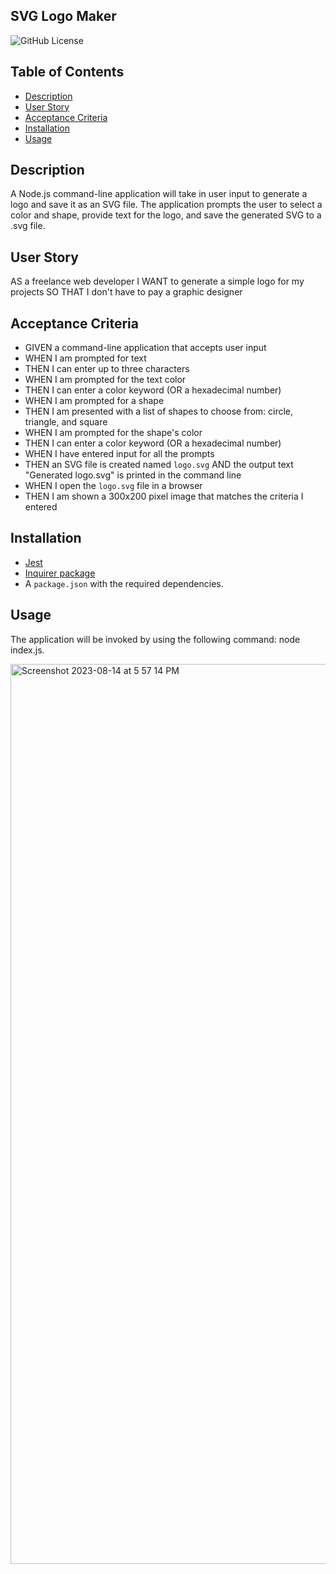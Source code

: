 ## SVG Logo Maker

![GitHub License](https://img.shields.io/badge/license-MIT-yellow)

## Table of Contents
- [Description](#description)
- [User Story](#user-story)
- [Acceptance Criteria](#acceptance-criteria)
- [Installation](#installation)
- [Usage](#usage)



## Description

A Node.js command-line application will take in user input to generate a logo and save it as an SVG file. The application prompts the user to select a color and shape, provide text for the logo, and save the generated SVG to a .svg file.

## User Story

AS a freelance web developer
I WANT to generate a simple logo for my projects
SO THAT I don't have to pay a graphic designer

## Acceptance Criteria

- GIVEN a command-line application that accepts user input
- WHEN I am prompted for text
- THEN I can enter up to three characters
- WHEN I am prompted for the text color
- THEN I can enter a color keyword (OR a hexadecimal number)
- WHEN I am prompted for a shape
- THEN I am presented with a list of shapes to choose from: circle, triangle, and square
- WHEN I am prompted for the shape's color
- THEN I can enter a color keyword (OR a hexadecimal number)
- WHEN I have entered input for all the prompts
- THEN an SVG file is created named `logo.svg`
AND the output text "Generated logo.svg" is printed in the command line
- WHEN I open the `logo.svg` file in a browser
- THEN I am shown a 300x200 pixel image that matches the criteria I entered

## Installation

- [Jest](https://www.npmjs.com/package/jest)
- [Inquirer package](https://www.npmjs.com/package/inquirer/v/8.2.4)
- A `package.json` with the required dependencies. 


## Usage

The application will be invoked by using the following command:
node index.js.

<img width="1440" alt="Screenshot 2023-08-14 at 5 57 14 PM" src="https://github.com/eissamonet/SVG-Logo-Maker/assets/133728858/cbe6f7ce-2d03-4e08-b2e5-445351efa5c1">




